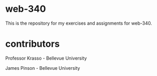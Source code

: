 # web-340
This is the repository for my exercises and assignments for web-340.

# contributors
Professor Krasso - Bellevue University

James Pinson - Bellevue University
